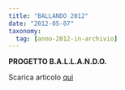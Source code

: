 ```yaml
---
title: "BALLANDO 2012"
date: "2012-05-07"
taxonomy: 
  tag: [anno-2012-in-archivio]
---
```


**PROGETTO B.A.L.L.A.N.D.O.**

Scarica articolo [qui](http://198.211.122.197/diabetwp/wordpress/wp-content/uploads/2012/05/articolo-studio-ballando.pdf)
